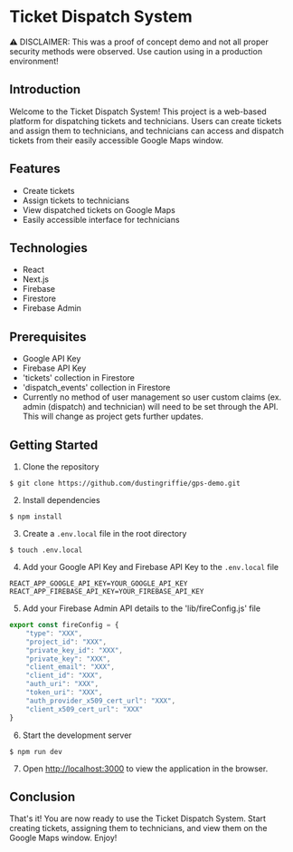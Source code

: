 # Ticket Dispatch System

⚠️ DISCLAIMER: This was a proof of concept demo and not all proper security methods were observed. Use caution using in a production environment!

## Introduction

Welcome to the Ticket Dispatch System! This project is a web-based platform for dispatching tickets and technicians. Users can create tickets and assign them to technicians, and technicians can access and dispatch tickets from their easily accessible Google Maps window.

## Features
- Create tickets
- Assign tickets to technicians
- View dispatched tickets on Google Maps
- Easily accessible interface for technicians

## Technologies
- React
- Next.js
- Firebase
- Firestore
- Firebase Admin

## Prerequisites
- Google API Key
- Firebase API Key
- 'tickets' collection in Firestore
- 'dispatch_events' collection in Firestore
- Currently no method of user management so user custom claims (ex. admin (dispatch) and technician) will need to be set through the API. This will change as project gets further updates.

## Getting Started

1. Clone the repository
```
$ git clone https://github.com/dustingriffie/gps-demo.git
```
2. Install dependencies
```
$ npm install
```
3. Create a `.env.local` file in the root directory
```
$ touch .env.local
```
4. Add your Google API Key and Firebase API Key to the `.env.local` file
```JS
REACT_APP_GOOGLE_API_KEY=YOUR_GOOGLE_API_KEY
REACT_APP_FIREBASE_API_KEY=YOUR_FIREBASE_API_KEY
```
5. Add your Firebase Admin API details to the 'lib/fireConfig.js' file
```Javascript
export const fireConfig = {
    "type": "XXX",
    "project_id": "XXX",
    "private_key_id": "XXX",
    "private_key": "XXX",
    "client_email": "XXX",
    "client_id": "XXX",
    "auth_uri": "XXX",
    "token_uri": "XXX",
    "auth_provider_x509_cert_url": "XXX",
    "client_x509_cert_url": "XXX"
}
```
6. Start the development server
```
$ npm run dev
```
7. Open [http://localhost:3000](http://localhost:3000) to view the application in the browser.

## Conclusion

That's it! You are now ready to use the Ticket Dispatch System. Start creating tickets, assigning them to technicians, and view them on the Google Maps window. Enjoy!
